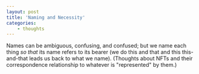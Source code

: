 ```yaml
--- 
layout: post 
title: 'Naming and Necessity' 
categories:
    - thoughts
---
```


Names can be ambiguous, confusing, and confused; but we name each thing *so that* its name refers to its bearer (we do this and that and this this-and-that leads us back to what we name).
(Thoughts about NFTs and their correspondence relationship to whatever is "represented" by them.)

